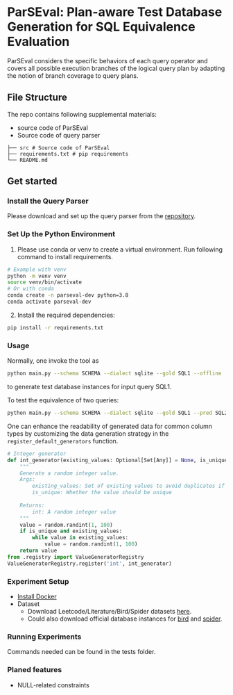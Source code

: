 # ParSEval: Plan-aware Test Database Generation for SQL Equivalence Evaluation

ParSEval considers the specific behaviors of each query operator and covers all possible execution branches of the logical query plan by adapting the notion of branch coverage to query plans.

## File Structure

The repo contains following supplemental materials:
- source code of ParSEval
- Source code of query parser
```
├── src # Source code of ParSEval
├── requirements.txt # pip requirements
└── README.md
```

## Get started 
### Install the Query Parser
Please download and set up the query parser from the [repository](https://github.com/sfu-db/qParser).
### Set Up the Python Environment
1. Please use conda or venv to create a virtual environment. Run following command to install requirements.

```bash
# Example with venv
python -m venv venv
source venv/bin/activate
# Or with conda
conda create -n parseval-dev python=3.8
conda activate parseval-dev
```
2. Install the required dependencies:
```bash
pip install -r requirements.txt
```

### Usage

Normally, one invoke the tool as 
```bash
python main.py --schema SCHEMA --dialect sqlite --gold SQL1 --offline
```
to generate test database instances for input query SQL1.

To test the equivalence of two queries:
```bash
python main.py --schema SCHEMA --dialect sqlite --gold SQL1 --pred SQL2
```

One can enhance the readability of generated data for common column types by customizing the data generation strategy in the `register_default_generators` function.

```python
# Integer generator
def int_generator(existing_values: Optional[Set[Any]] = None, is_unique: bool = False) -> int:
    """
    Generate a random integer value.        
    Args:
        existing_values: Set of existing values to avoid duplicates if is_unique is True
        is_unique: Whether the value should be unique
        
    Returns:
        int: A random integer value
    """
    value = random.randint(1, 100)
    if is_unique and existing_values:
        while value in existing_values:
            value = random.randint(1, 100)
    return value
from .registry import ValueGeneratorRegistry
ValueGeneratorRegistry.register('int', int_generator)
```

### Experiment Setup
- [Install Docker](https://docs.docker.com/engine/install/)
- Dataset
    - Download Leetcode/Literature/Bird/Spider datasets [here](https://drive.google.com/drive/folders/12y5tR2JeSf2cVpp_woHn6CiQ9YiY7J25?usp=drive_link).
    - Could also download official database instances for [bird](https://bird-bench.github.io/) and [spider](https://yale-lily.github.io/spider).

### Running Experiments
Commands needed can be found in the tests folder.


### Planed features
- NULL-related constraints


